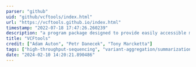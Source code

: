 ```yaml
---
parser: "github"
uid: "github/vcftools/index.html"
url: "https://vcftools.github.io/index.html"
timestamp: "2022-07-18 17:47:26.260239"
description: "a program package designed to provide easily accessible methods for working with complex genetic variation data in the form of VCF files, such as those generated by the 1000 Genomes Project."
title: "VCFtools"
credit: ["Adam Auton", "Petr Danecek", "Tony Marcketta"]
tags: ["high-throughput-sequencing", "variant-aggregation/summarization", "wgs-analysis"]
date: "2024-02-10 14:20:21.890486"
---
```

